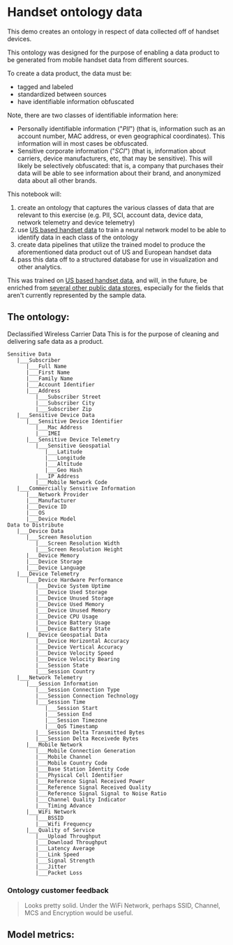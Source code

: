 # Handset ontology data

This demo creates an ontology in respect of data collected off of handset devices.

This ontology was designed for the purpose of enabling a data product to be generated from mobile handset data from different sources.

To create a data product, the data must be:

* tagged and labeled
* standardized between sources
* have identifiable information obfuscated

Note, there are two classes of identifiable information here:

*  Personally identifiable information ("*PII*") (that is, information such as an account number, MAC address, or even geographical coordinates). This information will in most cases be obfuscated.
* Sensitive corporate information ("*SCI*") (that is, information about carriers, device manufacturers, etc, that may be sensitive). This will likely be selectively obfuscated: that is, a company that purchases their data will be able to see information about their brand, and anonymized data about all other brands.

This notebook will:

1. create an ontology that captures the various classes of data that are relevant to this exercise (e.g. PII, SCI, account data, device data, network telemetry and device telemetry)
2. use [US based handset data](https://github.com/datalogue/handset_ontology_demo/blob/master/data/5K_us_tutela.csv) to train a neural network model to be able to identify data in each class of the ontology
3. create data pipelines that utilize the trained model to produce the aforementioned data product out of US and European handset data
4. pass this data off to a structured database for use in visualization and other analytics.

This was trained on [US based handset data](https://github.com/datalogue/handset_ontology_demo/blob/master/data/5K_us_tutela.csv), and will, in the future, be enriched from [several other public data stores](https://github.com/datalogue/demo-data), especially for the fields that aren't currently represented by the sample data.

## The ontology:

Declassified Wireless Carrier Data
This is for the purpose of cleaning and delivering safe data as a product.
```
Sensitive Data
   |___Subscriber
      |___Full Name
      |___First Name
      |___Family Name
      |___Account Identifier
      |___Address
         |___Subscriber Street
         |___Subscriber City
         |___Subscriber Zip
   |___Sensitive Device Data
      |___Sensitive Device Identifier
         |___Mac Address
         |___IMEI
      |___Sensitive Device Telemetry
         |___Sensitive Geospatial
            |___Latitude
            |___Longitude
            |___Altitude
            |___Geo Hash
         |___IP Address
         |___Mobile Network Code
   |___Commercially Sensitive Information
      |___Network Provider
      |___Manufacturer
      |___Device ID
      |___OS
      |___Device Model
Data to Distribute
   |___Device Data
      |___Screen Resolution
         |___Screen Resolution Width
         |___Screen Resolution Height
      |___Device Memory
      |___Device Storage
      |___Device Language
   |___Device Telemetry
      |___Device Hardware Performance
         |___Device System Uptime
         |___Device Used Storage
         |___Device Unused Storage
         |___Device Used Memory
         |___Device Unused Memory
         |___Device CPU Usage
         |___Device Battery Usage
         |___Device Battery State
      |___Device Geospatial Data
         |___Device Horizontal Accuracy
         |___Device Vertical Accuracy
         |___Device Velocity Speed
         |___Device Velocity Bearing
         |___Session State
         |___Session Country
   |___Network Telemetry
      |___Session Information
         |___Session Connection Type
         |___Session Connection Technology
         |___Session Time
            |___Session Start
            |___Session End
            |___Session Timezone
            |___QoS Timestamp
         |___Session Delta Transmitted Bytes
         |___Session Delta Receivede Bytes
      |___Mobile Network
         |___Mobile Connection Generation
         |___Mobile Channel
         |___Mobile Country Code
         |___Base Station Identity Code
         |___Physical Cell Identifier
         |___Reference Signal Received Power
         |___Reference Signal Received Quality
         |___Reference Signal Signal to Noise Ratio
         |___Channel Quality Indicator
         |___Timing Advance
      |___WiFi Network
         |___BSSID
         |___Wifi Frequency
      |___Quality of Service
         |___Upload Throughput
         |___Download Throughput
         |___Latency Average
         |___Link Speed
         |___Signal Strength
         |___Jitter
         |___Packet Loss
```

### Ontology customer feedback

> Looks pretty solid. Under the WiFi Network, perhaps SSID, Channel, MCS and Encryption would be useful.

## Model metrics:
